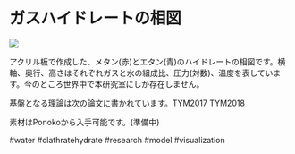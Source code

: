 # ガスハイドレートの相図

![](https://i.gyazo.com/f6812119debfef70c326b6b13917fee3.jpg)

アクリル板で作成した、メタン(赤)とエタン(青)のハイドレートの相図です。横軸、奥行、高さはそれぞれガスと水の組成比、圧力(対数)、温度を表しています。今のところ世界中で本研究室にしか存在しません。



基盤となる理論は次の論文に書かれています。TYM2017 TYM2018



素材はPonokoから入手可能です。(準備中)



#water #clathratehydrate #research #model #visualization





